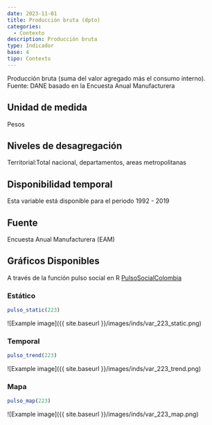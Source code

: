 ```yaml
---
date: 2023-11-01
title: Producción bruta (dpto)
categories:
  - Contexto
description: Producción bruta
type: Indicador
base: 4
tipo: Contexto
--- 
```


Producción bruta (suma del valor agregado más el consumo interno).
Fuente: DANE basado en la Encuesta Anual Manufacturera

## Unidad de medida
Pesos

## Niveles de desagregación
Territorial:Total nacional, departamentos, areas metropolitanas

## Disponibilidad temporal
Esta variable está disponible para el periodo 1992 - 2019

## Fuente
Encuesta Anual Manufacturera (EAM)

## Gráficos Disponibles

A través de la función pulso social en R [PulsoSocialColombia](https://github.com/pulsosocialcolombia/PulsoSocialColombia)

### Estático

``` R
pulso_static(223)
```

![Example image]({{ site.baseurl }}/images/inds/var_223_static.png)

### Temporal

``` R
pulso_trend(223)
```

![Example image]({{ site.baseurl }}/images/inds/var_223_trend.png)

### Mapa

``` R
pulso_map(223)
```

![Example image]({{ site.baseurl }}/images/inds/var_223_map.png)